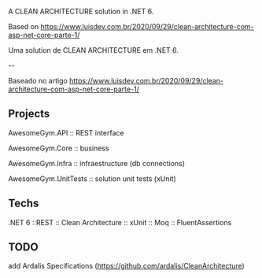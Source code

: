 A CLEAN ARCHITECTURE solution in .NET 6.

Based on https://www.luisdev.com.br/2020/09/29/clean-architecture-com-asp-net-core-parte-1/

Uma solution de CLEAN ARCHITECTURE em .NET 6.

--

Baseado no artigo https://www.luisdev.com.br/2020/09/29/clean-architecture-com-asp-net-core-parte-1/

## Projects

AwesomeGym.API :: REST interface

AwesomeGym.Core :: business

AwesomeGym.Infra :: infraestructure (db connections)

AwesomeGym.UnitTests :: solution unit tests (xUnit)

## Techs

.NET 6 ::REST :: Clean Architecture :: xUnit :: Moq :: FluentAssertions

## TODO

add Ardalis Specifications (https://github.com/ardalis/CleanArchitecture)
